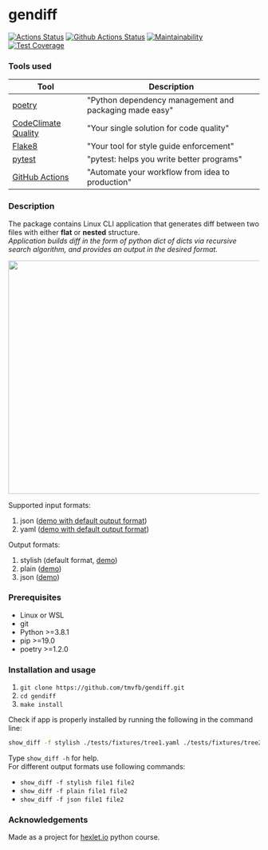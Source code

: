 # gendiff 
[![Actions Status](https://github.com/tmvfb/gendiff/workflows/hexlet-check/badge.svg)](https://github.com/tmvfb/gendiff/actions)
[![Github Actions Status](https://github.com/tmvfb/gendiff/workflows/Python%20CI/badge.svg)](https://github.com/tmvfb/gendiff/actions)
[![Maintainability](https://api.codeclimate.com/v1/badges/9fea815a213b2c5a2a47/maintainability)](https://codeclimate.com/github/tmvfb/gendiff/maintainability)
[![Test Coverage](https://api.codeclimate.com/v1/badges/9fea815a213b2c5a2a47/test_coverage)](https://codeclimate.com/github/tmvfb/gendiff/test_coverage)

### Tools used

| Tool                                                                        | Description                                             |
|-----------------------------------------------------------------------------|---------------------------------------------------------|
| [poetry](https://poetry.eustace.io/)                                        | "Python dependency management and packaging made easy"  |
| [CodeClimate Quality](https://codeclimate.com/)                             | "Your single solution for code quality"                 |
| [Flake8](https://flake8.pycqa.org/en/latest/)                               | "Your tool for style guide enforcement"                 |
| [pytest](https://docs.pytest.org/en/7.2.x/)                                 | "pytest: helps you write better programs"               |
| [GitHub Actions](https://github.com/features/actions)                       | "Automate your workflow from idea to production"        |


### Description
The package contains Linux CLI application that generates diff between two files with either **flat** or **nested** structure.  
*Application builds diff in the form of python dict of dicts via recursive search algorithm, and provides an output in the desired format.*
  
<a href="https://asciinema.org/a/cL2PWqKeUGI0vsZMf6usSO1Nk" target="_blank"><img src="https://asciinema.org/a/cL2PWqKeUGI0vsZMf6usSO1Nk.svg" style="width:700px;height:467px;" /></a>  
  
Supported input formats: 
1. json ([demo with default output format](https://asciinema.org/a/hdMWhoNNiCLTLfDyKSLi10bvw))
2. yaml ([demo with default output format](https://asciinema.org/a/fn2vOp9su5P4BUe18xHzFltAa))
  
Output formats:
1. stylish (default format, [demo](https://asciinema.org/a/5NUMVg7zXdQdOK0eIDP5rUMbl))
2. plain ([demo](https://asciinema.org/a/vA5rDhTsOnxr6Jkkl1JyRGJ8P))
3. json ([demo](https://asciinema.org/a/SX1dRffpnIVYsbL5CUj9K2Irn))


### Prerequisites
* Linux or WSL
* git
* Python >=3.8.1
* pip >=19.0
* poetry >=1.2.0

### Installation and usage

1. `git clone https://github.com/tmvfb/gendiff.git`
2. `cd gendiff`
3. `make install`
  
Check if app is properly installed by running the following in the command line: 
```sh
show_diff -f stylish ./tests/fixtures/tree1.yaml ./tests/fixtures/tree2.yml
```  
  
Type `show_diff -h` for help.  
For different output formats use following commands:
* `show_diff -f stylish file1 file2`
* `show_diff -f plain file1 file2`
* `show_diff -f json file1 file2`

### Acknowledgements

Made as a project for [hexlet.io](https://ru.hexlet.io/) python course.
